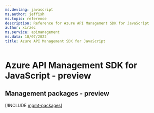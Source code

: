 ```yaml
---
ms.devlang: javascript
ms.author: jeffish
ms.topic: reference
description: Reference for Azure API Management SDK for JavaScript
author: xirzec
ms.service: apimanagement
ms.data: 10/07/2022
title: Azure API Management SDK for JavaScript
---
```

# Azure API Management SDK for JavaScript - preview

## Management packages - preview
[!INCLUDE [mgmt-packages](api-management-mgmt-index.md)]